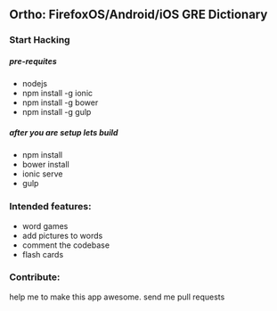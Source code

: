 ## Ortho: FirefoxOS/Android/iOS GRE Dictionary

### Start Hacking

##### pre-requites
- nodejs
- npm install -g ionic
- npm install -g bower
- npm install -g gulp

##### after you are setup lets build
- npm install
- bower install
- ionic serve
- gulp


### Intended features:
- word games
- add pictures to words
- comment the codebase
- flash cards

### Contribute:
help me to make this app awesome. send me pull requests